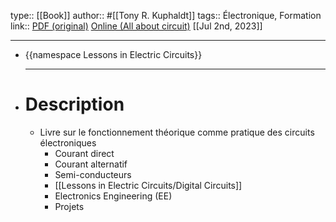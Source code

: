 type:: [[Book]]
author:: #[[Tony R. Kuphaldt]]
tags:: Électronique, Formation
link:: [PDF (original)](https://www.ibiblio.org/kuphaldt/electricCircuits/) [Online (All about circuit)](https://www.allaboutcircuits.com/textbook/) 
[[Jul 2nd, 2023]]
***

- {{namespace Lessons in Electric Circuits}}
  ***
- # Description
	- Livre sur le fonctionnement théorique comme pratique des circuits électroniques
		- Courant direct
		- Courant alternatif
		- Semi-conducteurs
		- [[Lessons in Electric Circuits/Digital Circuits]]
		- Electronics Engineering (EE)
		- Projets